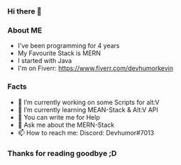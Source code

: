 ### Hi there 👋

### About ME

- I've been programming for 4 years
- My Favourite Stack is MERN
- I started with Java
- I'm on Fiverr: https://www.fiverr.com/devhumorkevin

### Facts

- 🔭 I’m currently working on some Scripts for alt:V
- 🌱 I’m currently learning MEAN-Stack & Alt:V API
- 🤔 You can write me for Help
- 💬 Ask me about the MERN-Stack
- 📫 How to reach me: Discord: Devhumor#7013

### Thanks for reading goodbye ;D
